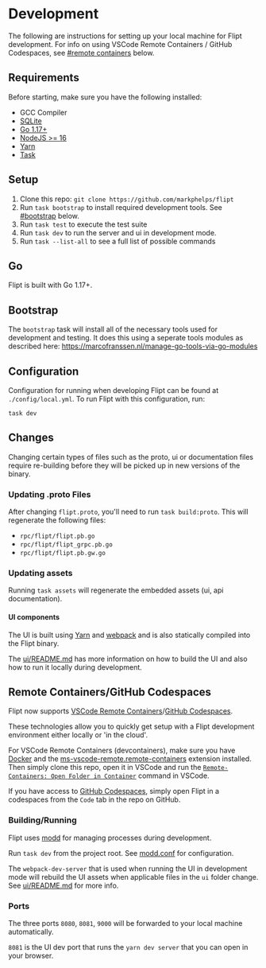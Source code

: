 # Development

The following are instructions for setting up your local machine for Flipt development. For info on using VSCode Remote Containers / GitHub Codespaces, see [#remote containers](#remote-containers) below.

## Requirements

Before starting, make sure you have the following installed:

- GCC Compiler
- [SQLite](https://sqlite.org/index.html)
- [Go 1.17+](https://golang.org/doc/install)
- [NodeJS >= 16](https://nodejs.org/en/)
- [Yarn](https://yarnpkg.com/en/)
- [Task](https://taskfile.dev/#/)

## Setup

1. Clone this repo: `git clone https://github.com/markphelps/flipt`
1. Run `task bootstrap` to install required development tools. See [#bootstrap](#bootstrap) below.
1. Run `task test` to execute the test suite
1. Run `task dev` to run the server and ui in development mode.
1. Run `task --list-all` to see a full list of possible commands

## Go

Flipt is built with Go 1.17+.

## Bootstrap

The `bootstrap` task will install all of the necessary tools used for development and testing. It does this using a seperate tools modules as described here: https://marcofranssen.nl/manage-go-tools-via-go-modules

## Configuration

Configuration for running when developing Flipt can be found at `./config/local.yml`. To run Flipt with this configuration, run:

```shell
task dev
```

## Changes

Changing certain types of files such as the proto, ui or documentation files require re-building before they will be picked up in new versions of the binary.

### Updating .proto Files

After changing `flipt.proto`, you'll need to run `task build:proto`. This will regenerate the following files:

- `rpc/flipt/flipt.pb.go`
- `rpc/flipt/flipt_grpc.pb.go`
- `rpc/flipt/flipt.pb.gw.go`

### Updating assets

Running `task assets` will regenerate the embedded assets (ui, api documentation).

#### UI components

The UI is built using [Yarn](https://yarnpkg.com/en/) and [webpack](https://webpack.js.org/) and is also statically compiled into the Flipt binary.

The [ui/README.md](https://github.com/markphelps/flipt/tree/master/ui/README.md) has more information on how to build the UI and also how to run it locally during development.

## Remote Containers/GitHub Codespaces

Flipt now supports [VSCode Remote Containers](https://github.com/Microsoft/vscode-dev-containers)/[GitHub Codespaces](https://github.com/features/codespaces).

These technologies allow you to quickly get setup with a Flipt development environment either locally or 'in the cloud'.

For VSCode Remote Containers (devcontainers), make sure you have [Docker](https://www.docker.com/get-started) and the [ms-vscode-remote.remote-containers](https://marketplace.visualstudio.com/items?itemName=ms-vscode-remote.remote-containers) extension installed. Then simply clone this repo, open it in VSCode and run the [`Remote-Containers: Open Folder in Container`](https://code.visualstudio.com/docs/remote/containers#_quick-start-open-an-existing-folder-in-a-container) command in VSCode.

If you have access to [GitHub Codespaces](https://github.com/features/codespaces), simply open Flipt in a codespaces from the `Code` tab in the repo on GitHub.

### Building/Running

Flipt uses [modd](https://github.com/cortesi/modd) for managing processes during development.

Run `task dev` from the project root. See [modd.conf](modd.conf) for configuration.

The `webpack-dev-server` that is used when running the UI in development mode will rebuild the UI assets when applicable files in the `ui` folder change. See [ui/README.md](https://github.com/markphelps/flipt/tree/master/ui/README.md) for more info.

### Ports

The three ports `8080`, `8081`, `9000` will be forwarded to your local machine automatically.

`8081` is the UI dev port that runs the `yarn dev server` that you can open in your browser.
